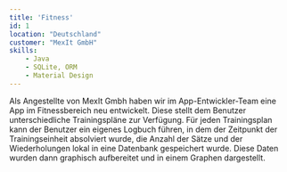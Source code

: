 ```yaml
---
title: 'Fitness'
id: 1
location: "Deutschland"
customer: "MexIt GmbH"
skills:
    - Java
    - SQLite, ORM
    - Material Design
---
```


Als Angestellte von MexIt Gmbh haben wir im App-Entwickler-Team eine App im Fitnessbereich neu entwickelt. Diese stellt dem Benutzer unterschiedliche Trainingspläne zur Verfügung. Für jeden Trainingsplan kann der Benutzer ein eigenes Logbuch führen, in dem der Zeitpunkt der Trainingseinheit absolviert wurde, die Anzahl der Sätze und der Wiederholungen lokal in eine Datenbank gespeichert wurde. Diese Daten wurden dann graphisch aufbereitet und in einem Graphen dargestellt.